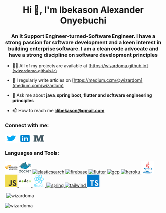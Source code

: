 <h1 align="center">Hi 👋, I'm Ibekason Alexander Onyebuchi</h1>
<h3 align="center">An It Support Engineer-turned-Software Engineer. I have a strong passion for software development and a keen interest in building enterprise software. I am a clean code advocate and have a strong discipline on software development principles</h3>

- 👨‍💻 All of my projects are available at [https://wizardoma.github.io](wizardoma.github.io)

- 📝 I regularly write articles on [https://medium.com/@wizardom](medium.com/wizardom)

- 💬 Ask me about **java, spring boot, flutter and software engineering principles**

- 📫 How to reach me **alibekason@gmail.com**

<h3 align="left">Connect with me:</h3>
<p align="left">
<a href="https://twitter.com/wizardom" target="blank"><img align="center" src="assets/twitter.svg" alt="wizardom" height="30" width="40" /></a>
<a href="https://linkedin.com/in/alexander-ibekason" target="blank"><img align="center" src="assets/linkedin.svg" alt="alexander-ibekason" height="30" width="40" /></a>
<a href="https://medium.com/@alibekason" target="blank"><img align="center" src="assets/medium.svg" alt="@alibekason" height="30" width="40" /></a>
</p>

<h3 align="left">Languages and Tools:</h3>
<p align="left"> <a href="https://aws.amazon.com" target="_blank"> <img src="https://raw.githubusercontent.com/devicons/devicon/master/icons/amazonwebservices/amazonwebservices-original-wordmark.svg" alt="aws" width="40" height="40"/> </a> <a href="https://www.docker.com/" target="_blank"> <img src="https://raw.githubusercontent.com/devicons/devicon/master/icons/docker/docker-original-wordmark.svg" alt="docker" width="40" height="40"/> </a> <a href="https://www.elastic.co" target="_blank"> <img src="https://www.vectorlogo.zone/logos/elastic/elastic-icon.svg" alt="elasticsearch" width="40" height="40"/> </a> <a href="https://firebase.google.com/" target="_blank"> <img src="https://www.vectorlogo.zone/logos/firebase/firebase-icon.svg" alt="firebase" width="40" height="40"/> </a> <a href="https://flutter.dev" target="_blank"> <img src="https://www.vectorlogo.zone/logos/flutterio/flutterio-icon.svg" alt="flutter" width="40" height="40"/> </a> <a href="https://cloud.google.com" target="_blank"> <img src="https://www.vectorlogo.zone/logos/google_cloud/google_cloud-icon.svg" alt="gcp" width="40" height="40"/> </a> <a href="https://heroku.com" target="_blank"> <img src="https://www.vectorlogo.zone/logos/heroku/heroku-icon.svg" alt="heroku" width="40" height="40"/> </a> <a href="https://www.java.com" target="_blank"> <img src="https://raw.githubusercontent.com/devicons/devicon/master/icons/java/java-original.svg" alt="java" width="40" height="40"/> </a> <a href="https://developer.mozilla.org/en-US/docs/Web/JavaScript" target="_blank"> <img src="https://raw.githubusercontent.com/devicons/devicon/master/icons/javascript/javascript-original.svg" alt="javascript" width="40" height="40"/> </a> <a href="https://nodejs.org" target="_blank"> <img src="https://raw.githubusercontent.com/devicons/devicon/master/icons/nodejs/nodejs-original-wordmark.svg" alt="nodejs" width="40" height="40"/> </a> <a href="https://reactjs.org/" target="_blank"> <img src="https://raw.githubusercontent.com/devicons/devicon/master/icons/react/react-original-wordmark.svg" alt="react" width="40" height="40"/> </a> <a href="https://spring.io/" target="_blank"> <img src="https://www.vectorlogo.zone/logos/springio/springio-icon.svg" alt="spring" width="40" height="40"/> </a> <a href="https://tailwindcss.com/" target="_blank"> <img src="https://www.vectorlogo.zone/logos/tailwindcss/tailwindcss-icon.svg" alt="tailwind" width="40" height="40"/> </a> <a href="https://www.typescriptlang.org/" target="_blank"> <img src="https://raw.githubusercontent.com/devicons/devicon/master/icons/typescript/typescript-original.svg" alt="typescript" width="40" height="40"/> </a> </p>

<p>&nbsp;<img align="center" src="https://github-readme-stats.vercel.app/api?username=wizardoma&show_icons=true&theme=dracula&title_color=fffafa&text_color=f7f3f3&locale=en" alt="wizardoma" /></p>

<p><img align="center" src="https://github-readme-streak-stats.herokuapp.com/?user=wizardoma&theme=dark" alt="wizardoma" /></p>
